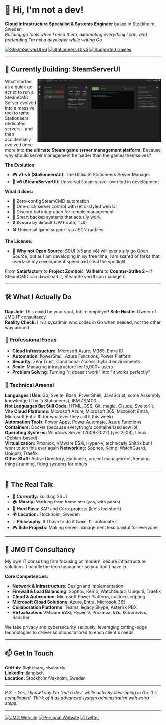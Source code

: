 # 👋 Hi, I'm not a dev!

**Cloud Infrastructure Specialist & Systems Engineer** based in Stockholm, Sweden  
*Building go tools when I need them, automating everything I can, and pretending I'm not a developer while writing Go*

[![SteamServerUI v6](https://img.shields.io/badge/SteamServerUI_v6-Current_Project-ff6b35?style=for-the-badge&logo=steam&logoColor=white)](https://github.com/SteamServerUI/SteamServerUI)
[![Stationeers UI v5](https://img.shields.io/badge/StationeersUI_v5-LTS-2563eb?style=for-the-badge&logo=rocket&logoColor=white)](https://github.com/SteamServerUI/StationeersServerUI)
[![Supported Games](https://img.shields.io/badge/Supported_Games-Gallery-28a745?style=for-the-badge&logo=gamepad&logoColor=white)](https://steamserverui.github.io/runfiles/)

---

## 🚀 Currently Building: SteamServerUI

<img src="https://raw.githubusercontent.com/SteamServerUI/SteamServerUI/main/media/v6.png" alt="SteamServerUI Interface" width="400" align="right">

What started as a quick go script to run a SteamCMD Server evolved into a massive tool to tame Stationeers dedicated servers - and then accidentially evolved once more into **the ultimate Steam game server management platform**. Because why should server management be harder than the games themselves?

**The Evolution:**
- 🎮 **v1-v5 (StationeersUI)**: The Ultimate Stationeers Server Manager
- 🌟 **v6 (SteamServerUI)**: Universal Steam server overlord in development

**What it does:**
- 🔄 Zero-config SteamCMD automation
- 🎯 One-click server control with retro-styled web UI
- 🤖 Discord bot integration for remote management
- 💾 Smart backup systems that actually work
- 🔒 Secure by default (JWT auth, TLS)
- 🛠️ Universal game support via JSON runfiles

**The License:**
- 🪪 **Why not Open Source**: SSUI (v5 and v6) will eventually go Open Source, but as I am developing in my free time, I am scared of forks that overtake my development speed and steal the spotlight.
  
From **Satisfactory** to **Project Zomboid**, **Valheim** to **Counter-Strike 2** – if SteamCMD can download it, SteamServerUI can manage it.

---

## 🛠️ What I Actually Do

**Day Job:** This could be your spot, future employer!
**Side Hustle:** Owner of JMG IT consultancy  
**Reality Check:** I'm a sysadmin who codes in Go when needed, not the other way around

### 💼 Professional Focus
- **Cloud Infrastructure**: Microsoft Azure, M365, Entra ID
- **Automation**: PowerShell, Azure Functions, Power Platform
- **Security**: Zero Trust, Conditional Access, hybrid environments
- **Scale**: Managing infrastructure for 15,000+ users
- **Problem Solving**: Turning "it doesn't work" into "it works perfectly"

### 🔧 Technical Arsenal
**Languages I Use:** Go, Svelte, Bash, PowerShell, JavaScript, some Assembly knowledge (Thx to Stationeers), IBM AS/400  
**Not Languages But Still Code:** HTML, CSS, Git, magic, Claude, SvelteKit, Vite
**Cloud Platforms:** Microsoft Azure, Microsoft 365, Microsoft Entra, Microsoft Entra ID (or whatever they call it this week)  
**Automation Tools:** Power Apps, Power Automate, Azure Functions  
**Containers:** Docker (because everything's containerized now lol)
**Operating Systems:** Windows Server (2008-2022) (yes 2008), Linux (Debian-based)  
**Virtualization:** Proxmox, VMware ESXi, Hyper-V, technically Shitrix but I wont touch this ever again
**Networking:** Sophos, Kemp, WatchGuard, Ubiquiti, Traefik  
**Other Stuff:** Active Directory, Exchange, project management, keeping things running, fixing systems for others

---

## 🎯 The Real Talk

- 🏢 **Currently:** Building SSUI
- 🏠 **Mostly:** Working from home atm (yes, with pants)
- 🚫 **Hard Pass:** SAP and Citrix projects (life's too short)
- 🌍 **Location:** Stockholm, Sweden
- 💡 **Philosophy:** If I have to do it twice, I'll automate it
- 🎮 **Side Projects:** Making server management less painful for everyone

---

## 🏢 JMG IT Consultancy

My own IT consulting firm focusing on modern, secure infrastructure solutions. I handle the tech headaches so you don't have to.

**Core Competencies:**
- **Network & Infrastructure**: Design and implementation
- **Firewall & Load Balancing**: Sophos, Kemp, WatchGuard, Ubiquiti, Traefik
- **Cloud & Automation**: Microsoft Power Platform, custom scripting
- **Microsoft Cloud Solutions**: Azure, Entra, Microsoft 365
- **Collaboration Platforms**: Teams, legacy Skype, Asterisk PBX
- **Virtualization**: VMware ESXi, Hyper-V, Proxmox, k3s, Kubernetes, Rancher

We take privacy and cybersecurity seriously, leveraging cutting-edge technologies to deliver solutions tailored to each client's needs.

---

## 📫 Get In Touch

**GitHub:** Right here, obviously  
**LinkedIn:** [jlangisch](https://linkedin.com/in/jlangisch/)  
**Location:** Stockholm/Vaxholm, Sweden

---

*P.S. - Yes, I know I say I'm "not a dev" while actively developing in Go. It's complicated. Think of it as advanced system administration with extra steps.*

---

[![JMG Website](https://img.shields.io/badge/JMG_IT-Website-050f26?style=for-the-badge&logo=googlechrome&logoColor=white)](https://www.jmg-it.de)
[![Personal Website](https://img.shields.io/badge/Personal_Website-jlangisch.de-222222?style=for-the-badge&logo=googlechrome&logoColor=white)](https://www.jlangisch.de)
[![Twitter](https://img.shields.io/badge/Twitter-@langischjs-3f9cf3?style=for-the-badge&logo=twitter&logoColor=white)](https://www.twitter.com/langischjs)
